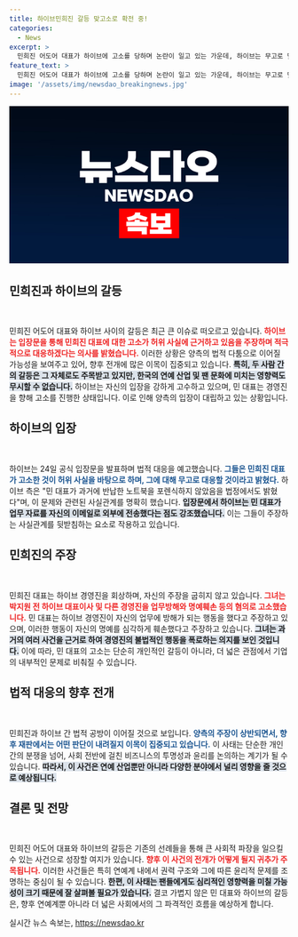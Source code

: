 ```yaml
---
title: 하이브민희진 갈등 맞고소로 확전 중!
categories:
  - News
excerpt: >
  민희진 어도어 대표가 하이브에 고소를 당하며 논란이 일고 있는 가운데, 하이브는 무고로 맞대응하겠다고 밝혔다. 양측의 주장이 충돌하며 진실은 과연 어디에? 클릭하고 사건의 전말을 확인하세요!
feature_text: >
  민희진 어도어 대표가 하이브에 고소를 당하며 논란이 일고 있는 가운데, 하이브는 무고로 맞대응하겠다고 밝혔다. 양측의 주장이 충돌하며 진실은 과연 어디에? 클릭하고 사건의 전말을 확인하세요!
image: '/assets/img/newsdao_breakingnews.jpg'
---
```


<p><img src="/assets/img/newsdao_breakingnews.jpg" alt="ranknews 속보" /></p>

<h2 data-ke-size="size26">민희진과 하이브의 갈등</h2>

<p data-ke-size="size16">&nbsp;</p>

<p>민희진 어도어 대표와 하이브 사이의 갈등은 최근 큰 이슈로 떠오르고 있습니다. <b><span style="color: #ee2323;">하이브는 입장문을 통해 민희진 대표에 대한 고소가 허위 사실에 근거하고 있음을 주장하며 적극적으로 대응하겠다는 의사를 밝혔습니다.</span></b> 이러한 상황은 양측의 법적 다툼으로 이어질 가능성을 보여주고 있어, 향후 전개에 많은 이목이 집중되고 있습니다. <b><span style="background-color: #21538527;">특히, 두 사람 간의 갈등은 그 자체로도 주목받고 있지만, 한국의 연예 산업 및 팬 문화에 미치는 영향력도 무시할 수 없습니다.</span></b> 하이브는 자신의 입장을 강하게 고수하고 있으며, 민 대표는 경영진을 향해 고소를 진행한 상태입니다. 이로 인해 양측의 입장이 대립하고 있는 상황입니다.</p>

<h2 data-ke-size="size26">하이브의 입장</h2>

<p data-ke-size="size16">&nbsp;</p>

<p>하이브는 24일 공식 입장문을 발표하며 법적 대응을 예고했습니다. <b><span style="color: #1a5490;">그들은 민희진 대표가 고소한 것이 허위 사실을 바탕으로 하며, 그에 대해 무고로 대응할 것이라고 밝혔다.</span></b> 하이브 측은 "민 대표가 과거에 반납한 노트북을 포렌식하지 않았음을 법정에서도 밝혔다"며, 이 문제와 관련된 사실관계를 명확히 했습니다. <b><span style="background-color: #21538527;">입장문에서 하이브는 민 대표가 업무 자료를 자신의 이메일로 외부에 전송했다는 점도 강조했습니다.</span></b> 이는 그들이 주장하는 사실관계를 뒷받침하는 요소로 작용하고 있습니다. </p>

<h2 data-ke-size="size26">민희진의 주장</h2>

<p data-ke-size="size16">&nbsp;</p>

<p>민희진 대표는 하이브 경영진을 회상하며, 자신의 주장을 굽히지 않고 있습니다. <b><span style="color: #ee2323;">그녀는 박지원 전 하이브 대표이사 및 다른 경영진을 업무방해와 명예훼손 등의 혐의로 고소했습니다.</span></b> 민 대표는 하이브 경영진이 자신의 업무에 방해가 되는 행동을 했다고 주장하고 있으며, 이러한 행동이 자신의 명예를 심각하게 훼손했다고 주장하고 있습니다. <b><span style="background-color: #21538527;">그녀는 과거의 여러 사건을 근거로 하여 경영진의 불법적인 행동을 폭로하는 의지를 보인 것입니다.</span></b> 이에 따라, 민 대표의 고소는 단순히 개인적인 갈등이 아니라, 더 넓은 관점에서 기업의 내부적인 문제로 비춰질 수 있습니다. </p>

<h2 data-ke-size="size26">법적 대응의 향후 전개</h2>

<p data-ke-size="size16">&nbsp;</p>

<p>민희진과 하이브 간 법적 공방이 이어질 것으로 보입니다. <b><span style="color: #1a5490;">양측의 주장이 상반되면서, 향후 재판에서는 어떤 판단이 내려질지 이목이 집중되고 있습니다.</span></b> 이 사태는 단순한 개인간의 분쟁을 넘어, 사회 전반에 걸친 비즈니스의 투명성과 윤리를 논의하는 계기가 될 수 있습니다. <b><span style="background-color: #21538527;">따라서, 이 사건은 연예 산업뿐만 아니라 다양한 분야에서 널리 영향을 줄 것으로 예상됩니다.</span></b></p>

<h2 data-ke-size="size26">결론 및 전망</h2>

<p data-ke-size="size16">&nbsp;</p>

<p>민희진 어도어 대표와 하이브의 갈등은 기존의 선례들을 통해 큰 사회적 파장을 일으킬 수 있는 사건으로 성장할 여지가 있습니다. <b><span style="color: #ee2323;">향후 이 사건의 전개가 어떻게 될지 귀추가 주목됩니다.</span></b> 이러한 사건들은 특히 연예계 내에서 권력 구조와 그에 따른 윤리적 문제를 조명하는 중심이 될 수 있습니다. <b><span style="background-color: #21538527;">한편, 이 사태는 팬들에게도 심리적인 영향력을 미칠 가능성이 크기 때문에 잘 살펴볼 필요가 있습니다.</span></b> 결코 가볍지 않은 민 대표와 하이브의 갈등은, 향후 연예계뿐 아니라 더 넓은 사회에서의 그 파격적인 흐름을 예상하게 합니다.</p>
실시간 뉴스 속보는, <a href="https://newsdao.kr" rel="dofollow">https://newsdao.kr</a>


